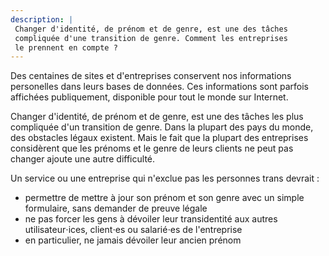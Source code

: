 ```yaml
---
description: |
 Changer d'identité, de prénom et de genre, est une des tâches
 compliquée d'une transition de genre. Comment les entreprises
 le prennent en compte ?
---
```


Des centaines de sites et d'entreprises conservent nos informations
personelles dans leurs bases de données. Ces informations sont
parfois affichées publiquement, disponible pour tout le monde
sur Internet.

Changer d'identité, de prénom et de genre, est une des tâches les
plus compliquée d'un transition de genre. Dans la plupart des pays
du monde, des obstacles légaux existent. Mais le fait que la plupart
des entreprises considèrent que les prénoms et le genre de leurs
clients ne peut pas changer ajoute une autre difficulté.

Un service ou une entreprise qui n'exclue pas les personnes
trans devrait&nbsp;:

* permettre de mettre à jour son prénom et son genre avec un simple
formulaire, sans demander de preuve légale
* ne pas forcer les gens à dévoiler leur transidentité aux autres
utilisateur⋅ices, client⋅es ou salarié⋅es de l'entreprise
* en particulier, ne jamais dévoiler leur ancien prénom
